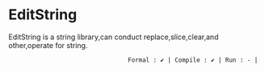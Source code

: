 # EditString
EditString is a string library,can conduct replace,slice,clear,and other,operate for string.

                                     Formal : ✔ | Compile : ✔ | Run : - |
